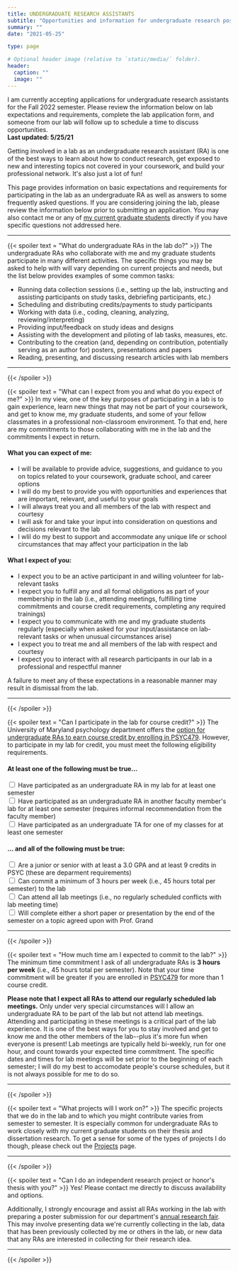 ```yaml
---
title: UNDERGRADUATE RESEARCH ASSISTANTS
subtitle: "Opportunities and information for undergraduate research positions"
summary: ""
date: "2021-05-25"

type: page

# Optional header image (relative to `static/media/` folder).
header:
  caption: ""
  image: ""
---
```

<!-- Accepting new undergraduate RAs -->
<div class = "alert alert-success">
  <div class = "row">
    <div class = "col-md-12">
      I am currently accepting applications for undergraduate research assistants for the Fall 2022 semester. Please review the information below on lab expectations and requirements, complete the lab application form, and someone from our lab will follow up to schedule a time to discuss opportunities.
      <br><span style="font-weight: bold">Last updated: 5/25/21</span>
    </div>
  </div>
</div>

<!-- May be accepting new undergraduate RAs -->
<!-- <div class = "alert alert-warning">
  <div class = "row">
      <div class = "col-md-12">
        I don't currently have openings for additional undergraduate research assistants for the Fall 2022 semester. However, there is a possibility that additional research projects and/or needs may arise for which we could use assistance. If you'd like to be considered for those opportunities, please review the information below on lab expectations and requirements, complete the lab application form, and someone from our lab will contact should any opportunities arise.
        <br><span style="font-weight: bold">Last updated: 5/25/21</span>
      </div>
  </div>
</div> -->

<!-- Not accepting new undergraduate RAs -->
<!-- <div class = "alert alert-danger">
  <div class = "row">
      <div class = "col-md-12">
        I don't currently have openings for additional undergraduate research assistants and do not anticipate further opportunities to participate in the lab for the Fall 2022 semester. If you are interested in joining the lab at some point in the future, please check back after the current semester has ended and prior to the start of next semester.
        <br><span style="font-weight: bold">Last updated: 5/25/21</span>
      </div>
  </div>
</div> -->

Getting involved in a lab as an undergraduate research assistant (RA) is one of the best ways to learn about how to conduct research, get exposed to new and interesting topics not covered in your coursework, and build your professional network. It's also just a lot of fun!

This page provides information on basic expectations and requirements for participating in the lab as an undergraduate RA as well as answers to some frequently asked questions. If you are considering joining the lab, please review the information below prior to submitting an application. You may also contact me or any of [my current graduate students](/people) directly if you have specific questions not addressed here.
<hr>

{{< spoiler text = "What do undergraduate RAs in the lab do?" >}}
The undergraduate RAs who collaborate with me and my graduate students participate in many different activities. The specific things you may be asked to help with will vary depending on current projects and needs, but the list below provides examples of some common tasks:

- Running data collection sessions (i.e., setting up the lab, instructing and assisting participants on study tasks, debriefing participants, etc.)
- Scheduling and distributing credits/payments to study participants
- Working with data (i.e., coding, cleaning, analyzing, reviewing/interpreting)
- Providing input/feedback on study ideas and designs
- Assisting with the development and piloting of lab tasks, measures, etc.
- Contributing to the creation (and, depending on contribution, potentially serving as an author for) posters, presentations and papers
- Reading, presenting, and discussing research articles with lab members
<hr>
{{< /spoiler >}}


{{< spoiler text = "What can I expect from you and what do you expect of me?" >}}
In my view, one of the key purposes of participating in a lab is to gain experience, learn new things that may not be part of your coursework, and get to know me, my graduate students, and some of your fellow classmates in a professional non-classroom environment. To that end, here are my commitments to those collaborating with me in the lab and the commitments I expect in return.

#### What you can expect of me:
- I will be available to provide advice, suggestions, and guidance to you on topics related to your coursework, graduate school, and career options
- I will do my best to provide you with opportunities and experiences that are important, relevant, and useful to your goals
- I will always treat you and all members of the lab with respect and courtesy
- I will ask for and take your input into consideration on questions and decisions relevant to the lab
- I wlil do my best to support and accommodate any unique life or school circumstances that may affect your participation in the lab

#### What I expect of you:
- I expect you to be an active participant in and willing volunteer for lab-relevant tasks
- I expect you to fulfill any and all formal obligations as part of your membership in the lab (i.e., attending meetings, fulfilling time commitments and course credit requirements, completing any required trainings)
- I expect you to communicate with me and my graduate students regularly (especially when asked for your input/assistance on lab-relevant tasks or when unusual circumstances arise)
- I expect you to treat me and all members of the lab with respect and courtesy
- I expect you to interact with all research participants in our lab in a professional and respectful manner

A failure to meet any of these expectations in a reasonable manner may result in dismissal from the lab.
<hr>
{{< /spoiler >}}


{{< spoiler text = "Can I participate in the lab for course credit?" >}}
The University of Maryland psychology department offers the [option for undergraduate RAs to earn course credit by enrolling in PSYC479](https://psyc.umd.edu/undergraduate/psyc-forms). However, to participate in my lab for credit, you must meet the following eligibility requirements.

#### At least one of the following must be true...
<div class = "form-check">
  <input id = "myRA" class = "form-check-input" type = "checkbox" value = "">
  <label class = "form-check-label" for = "myRA">
  Have participated as an undergraduate RA in my lab for at least one semester
  </label>
</div>
<div class = "form-check">
  <input id = "otherRA" class = "form-check-input" type = "checkbox" value = "">
  <label class = "form-check-label" for = "otherRA">
  Have participated as an undergraduate RA in another faculty member's lab for at least one semester (requires informal recommendation from the faculty member)
  </label>
</div>
<div class = "form-check">
  <input id = "myTA" class = "form-check-input" type = "checkbox" value = "">
  <label class = "form-check-label" for = "myTA">
  Have participated as an undergraduate TA for one of my classes for at least one semester
  </label>
</div>

#### ... and all of the following must be true:
<div class = "form-check">
  <input id = "raRequirements" class = "form-check-input" type = "checkbox" value = "">
  <label class = "form-check-label" for = "raRequirements">
  Are a junior or senior with at least a 3.0 GPA and at least 9 credits in PSYC (these are deparment requirements)
  </label>
</div>
<div class = "form-check">
  <input id = "raHours" class = "form-check-input" type = "checkbox" value = "">
  <label class = "form-check-label" for = "raHours">
  Can commit a minimum of 3 hours per week (i.e., 45 hours total per semester) to the lab
  </label>
</div>
<div class = "form-check">
  <input id = "raMtg" class = "form-check-input" type = "checkbox" value = "">
  <label class = "form-check-label" for = "raMtg">
  Can attend all lab meetings (i.e., no regularly scheduled conflicts with lab meeting time)
  </label>
</div>
<div class = "form-check">
  <input id = "raAssignment" class = "form-check-input" type = "checkbox" value = "">
  <label class = "form-check-label" for = "raAssignment">
  Will complete either a short paper or presentation by the end of the semester on a topic agreed upon with Prof. Grand
  </label>
</div>
<hr>
{{< /spoiler >}}


{{< spoiler text = "How much time am I expected to commit to the lab?" >}}
The minimum time commitment I ask of all undergraduate RAs is **3 hours per week** (i.e., 45 hours total per semester). Note that your time commitment will be greater if you are enrolled in [PSYC479](https://psyc.umd.edu/undergraduate/psyc-forms) for more than 1 course credit.

**Please note that I expect all RAs to attend our regularly scheduled lab meetings.** Only under very special circumstances will I allow an undergraduate RA to be part of the lab but not attend lab meetings. Attending and participating in these meetings is a critical part of the lab experience. It is one of the best ways for you to stay involved and get to know me and the other members of the lab--plus it's more fun when everyone is present! Lab meetings are typically held bi-weekly, run for one hour, and count towards your expected time commitment. The specific dates and times for lab meetings will be set prior to the beginning of each semester; I will do my best to accomodate people's course schedules, but it is not always possible for me to do so.
<hr>
{{< /spoiler >}}


{{< spoiler text = "What projects will I work on?" >}}
The specific projects that we do in the lab and to which you might contribute varies from semester to semester. It is especially common for undergraduate RAs to work closely with my current graduate students on their thesis and dissertation research. To get a sense for some of the types of projects I do though, please check out the [Projects](/projects-home) page. 
<hr>
{{< /spoiler >}}


{{< spoiler text = "Can I do an independent research project or honor's thesis with you?" >}}
Yes! Please contact me directly to discuss availability and options.

Additionally, I strongly encourage and assist all RAs working in the lab with preparing a poster submission for our department's [annual research fair](https://psyc.umd.edu/undergraduate/undergraduate-research-day). This may involve presenting data we're currently collecting in the lab, data that has been previously collected by me or others in the lab, or new data that any RAs are interested in collecting for their research idea.
<hr>
{{< /spoiler >}}
